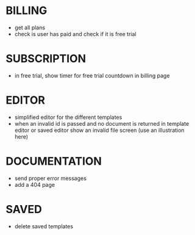 # BILLING

- get all plans
- check is user has paid and check if it is free trial

# SUBSCRIPTION

- in free trial, show timer for free trial countdown in billing page

# EDITOR

- simplified editor for the different templates
- when an invalid id is passed and no document is returned in template editor or saved editor show an invalid file screen (use an illustration here)

# DOCUMENTATION

- send proper error messages
- add a 404 page


# SAVED
- delete saved templates